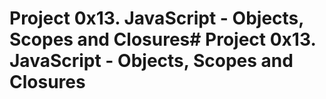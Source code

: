 # Project 0x13. JavaScript - Objects, Scopes and Closures# Project 0x13. JavaScript - Objects, Scopes and Closures

